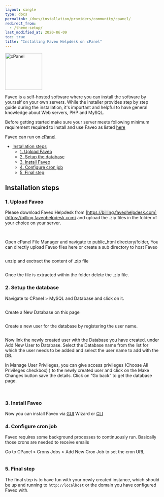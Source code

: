 ```yaml
---
layout: single
type: docs
permalink: /docs/installation/providers/community/cpanel/
redirect_from:
  - /theme-setup/
last_modified_at: 2020-06-09
toc: true
title: "Installing Faveo Helpdesk on cPanel"
---
```


<img alt="cPanel" src="https://upload.wikimedia.org/wikipedia/commons/thumb/c/c2/CPanel_logo.svg/1280px-CPanel_logo.svg.png" width="120"  />

Faveo is a self-hosted software where you can install the software by yourself on your own servers. While the installer provides step by step guide during the installation, it's important and helpful to have general knowledge about Web servers, PHP and MySQL.

Before getting started make sure your server meets following minimum requirement required to install and use Faveo as listed [here](/docs/system-requirement/requirement/)

Faveo can run on [cPanel](https://cpanel.net/).

-   [Installation steps](#installation-steps)
    -   [1. Upload Faveo](#1-upload-faveo)
    -   [2. Setup the database](#2-setup-the-database)
    -   [3. Install Faveo](#3-gui-faveo-installer)
    -   [4. Configure cron job](#4-configure-cron-job)
    -   [5. Final step](#final-step)


<a id="installation-steps" name="installation-steps"></a>
## Installation steps

<a id="1-upload-faveo" name="1-upload-faveo"></a>
### 1. Upload Faveo
Please download Faveo Helpdesk from [https://billing.faveohelpdesk.com](https://billing.faveohelpdesk.com) and upload the .zip files in the folder of your choice on your server.


<img alt="" src="https://lh6.googleusercontent.com/QvogNHnM9veEU-FO2RBah-5BlD0bqhL3Tp_2Td2R2aunRBxwEbbKfCkmbb9DhW9TT9IwkFh8RdDScutANFZ01rHFrx8O5V_EU71NSbDgTjsrGLulJcv5b74Tc_FeoYHlD1TwVbMu"  />

<img alt="" src="https://lh6.googleusercontent.com/Tix0BlPoyjxHnYHEnNnen6bYjA1MByWDrLa_wvDZn3Kvgy2O564JzXwoNLZG9ZbOazgCSspzx61OwchYdyVBWl1GIE_tPohKfeSWnB4ZIMbbRkAe-QUawpBdmSYFCRryag0-ZZ1C"  />

Open cPanel File Manager and navigate to public_html directory/folder, You can directly upload Faveo files here or create a sub directory to host Faveo
 
<img alt="" src="https://lh4.googleusercontent.com/K6s9RwFFuKwf_xJxh27op-I8yZVauLZckirVkeP0UBFbVpz9qIVUO6WM3x5OBKjePGDWo0LZERLK4xDKE5nMu6iccF92c_mmBEk7gDv14-MkM4aiO_Z0JPJCtmLtgpGzsrgtOPai"  />

unzip and exctract the content of .zip file

<img alt="" src="https://lh3.googleusercontent.com/-G70yy2sOPWNWW8e9mVqA1vSs0xRIrxr9AeWipZtoMtig9403C_JiJNChrfUiTjCRdDf1cTLnVLSYphV5d4HvSDBYMaYI3jkmfgtf0JkuGgdlw3PaaOWTjXGG2YKmQU-NLJkYuis"  />

Once the file is extracted within the folder delete the .zip file.


<a id="2-setup-the-database" name="2-setup-the-database"></a>
### 2. Setup the database

Navigate to CPanel > MySQL and Database and click on it.

<img alt="" src="https://lh4.googleusercontent.com/aLfs9EGYVnk3m2iPALGwmK_bOqns5mJSD2AQE-LOQDLioZWCBzx_dDsWWE2cuqjfLIspPj52U6QHHJ31AMfS_vkCIkjufhjEb_4LMN1vBYXUR1EJ4BXhyv5hhHsHOOVzEGXN9Lc-"  />

Create a New Database on this page

<img alt="" src="https://lh5.googleusercontent.com/Wi-ZYJObYIE0LnjSx-tzu113Ze-J6raxZCNLPgK2Kbh5hrkMNjaLb9nhUSzS61ldK697OeBudr_ZcYKYMwIRjRzDgXHhlCqzMrS-OqqoyF5EWHz7uyHSU-W_9XzUjsd65SDlpFmI"  />

Create a new user for the database by registering the user name.

<img alt="" src="https://lh6.googleusercontent.com/ZAAs160phqKUZReeOoUKoHgoArdebNwxMait4rAn5eFEXn1AsyOU29w2l8igfBHBTcLAjQS7hHCVIbPb6KjQP2dSb7VgCe5Z6HG9PXFyMFTz-6rhjR3EZF6s6XsM7Yu2oGZa8QMg"  />

Now link the newly created user with the Database you have created, under Add New User to Database. Select the Database name from the list for which the user needs to be added and select the user name to add with the DB.

In Manage User Privileges, you can give access privileges (Choose All Privileges checkbox) ) to the newly created user and click on the Make Changes button save the details. Click on “Go back” to get the database page.


<img alt="" src="https://lh5.googleusercontent.com/IZIPudyrGRC92QQXVAQiIpTozEuJeseyj9r4q-23AvDu_etpKkp3tVzFgatr1D7NPqmVW_q1tPo9Hw_oh4d6lpJo9KhOp60Ba-nH-198LyIKEUxskkl1FjeajVS90vUS9HqUCg6x"  />

<img alt="" src="https://lh6.googleusercontent.com/HFGhvCd3mWw8LlKhi2R8bQik4ZhL9K6Ui_8-FIxEd5sdDSlUiH3zhiwR_pp7kOBpjAEE4W9phbFu6DzV3B4JfQP3DvWvZsW5lFyRq1rKlM0cAbpLuazcwN7x8cqtoRZjscdXrM6M"  />


<a id="3-gui-faveo-installer" name="3-gui-faveo-installer"></a>
### 3. Install Faveo

Now you can install Faveo via [GUI](/docs/installation/installer/gui) Wizard or [CLI](/docs/installation/installer/cli)

<a id="4-configure-cron-job" name="4-configure-cron-job"></a>
### 4. Configure cron job

Faveo requires some background processes to continuously run. 
Basically those crons are needed to receive emails

Go to CPanel > Crons Jobs > Add New Cron Job to set the cron URL

<img alt="" src="https://lh6.googleusercontent.com/SDTOXrj74XAcbuRVAFGhCwqXJ_y7WRG7GzRqy3x7FGMmpzmszahkM7udnnERWLkuCugdqwrNe5UXDWqk443GhIlM9VEV2yhhxk-N-ntJmgpmqIWAp3l1AK13Xpsth3hP1wxr-W8E"  />


<a id="final-step" name="final-step"></a>
### 5. Final step

The final step is to have fun with your newly created instance, which should be up and running to `http://localhost` or the domain you have configured Faveo with.